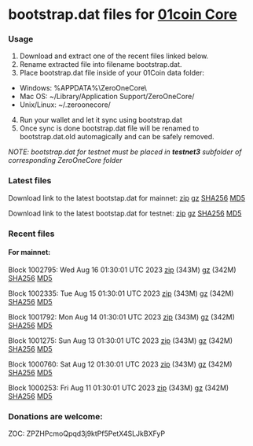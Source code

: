 # bootstrap.dat files for [01coin Core](https://01coin.io)

### Usage

1. Download and extract one of the recent files linked below.
2. Rename extracted file into filename bootstrap.dat.
3. Place bootstrap.dat file inside of your 01Coin data folder:
 - Windows: %APPDATA%\ZeroOneCore\
 - Mac OS: ~/Library/Application Support/ZeroOneCore/
 - Unix/Linux: ~/.zeroonecore/
4. Run your wallet and let it sync using bootstrap.dat
5. Once sync is done bootstrap.dat file will be renamed to bootstrap.dat.old automagically and can be safely removed.

_NOTE: bootstrap.dat for testnet must be placed in **testnet3** subfolder of corresponding ZeroOneCore folder_

### Latest files
Download link to the latest bootstap.dat for mainnet: [zip](https://files.01coin.io/mainnet/bootstrap.dat.zip) [gz](https://files.01coin.io/mainnet/bootstrap.dat.tar.gz) [SHA256](https://files.01coin.io/mainnet/sha256.txt) [MD5](https://files.01coin.io/mainnet/md5.txt)

Download link to the latest bootstap.dat for testnet: [zip](https://files.01coin.io/testnet/bootstrap.dat.zip) [gz](https://files.01coin.io/testnet/bootstrap.dat.tar.gz) [SHA256](https://files.01coin.io/testnet/sha256.txt) [MD5](https://files.01coin.io/testnet/md5.txt)

### Recent files

#### For mainnet:

Block 1002795: Wed Aug 16 01:30:01 UTC 2023 [zip](https://files.01coin.io/mainnet/2023-08-16/bootstrap.dat.zip) (343M) [gz](https://files.01coin.io/mainnet/2023-08-16/bootstrap.dat.tar.gz) (342M) [SHA256](https://files.01coin.io/mainnet/2023-08-16/sha256.txt) [MD5](https://files.01coin.io/mainnet/2023-08-16/md5.txt)

Block 1002335: Tue Aug 15 01:30:01 UTC 2023 [zip](https://files.01coin.io/mainnet/2023-08-15/bootstrap.dat.zip) (343M) [gz](https://files.01coin.io/mainnet/2023-08-15/bootstrap.dat.tar.gz) (342M) [SHA256](https://files.01coin.io/mainnet/2023-08-15/sha256.txt) [MD5](https://files.01coin.io/mainnet/2023-08-15/md5.txt)

Block 1001792: Mon Aug 14 01:30:01 UTC 2023 [zip](https://files.01coin.io/mainnet/2023-08-14/bootstrap.dat.zip) (343M) [gz](https://files.01coin.io/mainnet/2023-08-14/bootstrap.dat.tar.gz) (342M) [SHA256](https://files.01coin.io/mainnet/2023-08-14/sha256.txt) [MD5](https://files.01coin.io/mainnet/2023-08-14/md5.txt)

Block 1001275: Sun Aug 13 01:30:01 UTC 2023 [zip](https://files.01coin.io/mainnet/2023-08-13/bootstrap.dat.zip) (343M) [gz](https://files.01coin.io/mainnet/2023-08-13/bootstrap.dat.tar.gz) (342M) [SHA256](https://files.01coin.io/mainnet/2023-08-13/sha256.txt) [MD5](https://files.01coin.io/mainnet/2023-08-13/md5.txt)

Block 1000760: Sat Aug 12 01:30:01 UTC 2023 [zip](https://files.01coin.io/mainnet/2023-08-12/bootstrap.dat.zip) (343M) [gz](https://files.01coin.io/mainnet/2023-08-12/bootstrap.dat.tar.gz) (342M) [SHA256](https://files.01coin.io/mainnet/2023-08-12/sha256.txt) [MD5](https://files.01coin.io/mainnet/2023-08-12/md5.txt)

Block 1000253: Fri Aug 11 01:30:01 UTC 2023 [zip](https://files.01coin.io/mainnet/2023-08-11/bootstrap.dat.zip) (343M) [gz](https://files.01coin.io/mainnet/2023-08-11/bootstrap.dat.tar.gz) (342M) [SHA256](https://files.01coin.io/mainnet/2023-08-11/sha256.txt) [MD5](https://files.01coin.io/mainnet/2023-08-11/md5.txt)


### Donations are welcome:

ZOC: ZPZHPcmoQpqd3j9ktPf5PetX4SLJkBXFyP
